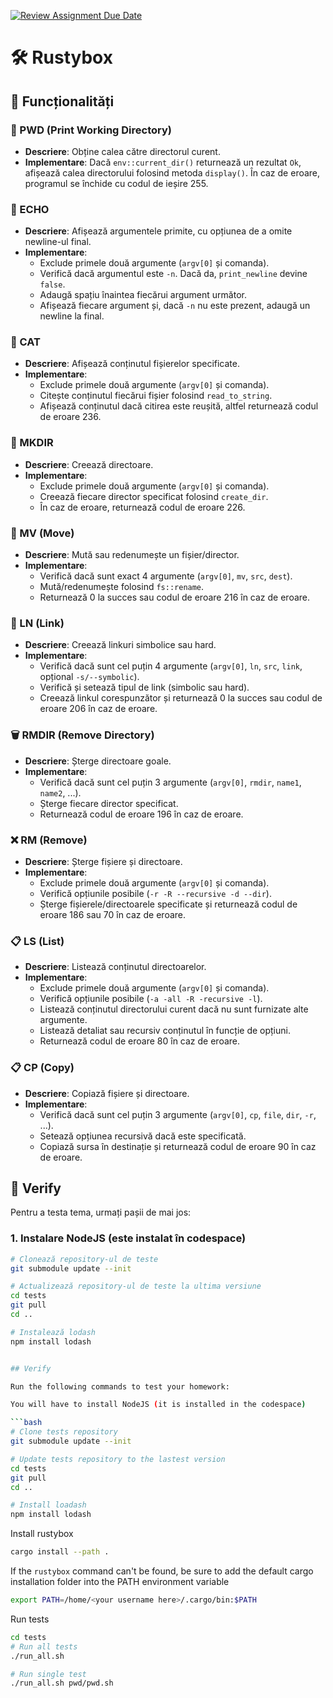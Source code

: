 [![Review Assignment Due Date](https://classroom.github.com/assets/deadline-readme-button-24ddc0f5d75046c5622901739e7c5dd533143b0c8e959d652212380cedb1ea36.svg)](https://classroom.github.com/a/iYoQzOhX)
# 🛠️ Rustybox

## 🚀 Funcționalități

### 📂 PWD (Print Working Directory)
- **Descriere**: Obține calea către directorul curent.
- **Implementare**: Dacă `env::current_dir()` returnează un rezultat `Ok`, afișează calea directorului folosind metoda `display()`. În caz de eroare, programul se închide cu codul de ieșire 255.

### 📢 ECHO
- **Descriere**: Afișează argumentele primite, cu opțiunea de a omite newline-ul final.
- **Implementare**: 
  - Exclude primele două argumente (`argv[0]` și comanda).
  - Verifică dacă argumentul este `-n`. Dacă da, `print_newline` devine `false`.
  - Adaugă spațiu înaintea fiecărui argument următor.
  - Afișează fiecare argument și, dacă `-n` nu este prezent, adaugă un newline la final.

### 📄 CAT
- **Descriere**: Afișează conținutul fișierelor specificate.
- **Implementare**: 
  - Exclude primele două argumente (`argv[0]` și comanda).
  - Citește conținutul fiecărui fișier folosind `read_to_string`.
  - Afișează conținutul dacă citirea este reușită, altfel returnează codul de eroare 236.

### 📁 MKDIR
- **Descriere**: Creează directoare.
- **Implementare**: 
  - Exclude primele două argumente (`argv[0]` și comanda).
  - Creează fiecare director specificat folosind `create_dir`.
  - În caz de eroare, returnează codul de eroare 226.

### 📨 MV (Move)
- **Descriere**: Mută sau redenumește un fișier/director.
- **Implementare**: 
  - Verifică dacă sunt exact 4 argumente (`argv[0]`, `mv`, `src`, `dest`).
  - Mută/redenumește folosind `fs::rename`.
  - Returnează 0 la succes sau codul de eroare 216 în caz de eroare.

### 🔗 LN (Link)
- **Descriere**: Creează linkuri simbolice sau hard.
- **Implementare**: 
  - Verifică dacă sunt cel puțin 4 argumente (`argv[0]`, `ln`, `src`, `link`, opțional `-s/--symbolic`).
  - Verifică și setează tipul de link (simbolic sau hard).
  - Creează linkul corespunzător și returnează 0 la succes sau codul de eroare 206 în caz de eroare.

### 🗑️ RMDIR (Remove Directory)
- **Descriere**: Șterge directoare goale.
- **Implementare**: 
  - Verifică dacă sunt cel puțin 3 argumente (`argv[0]`, `rmdir`, `name1`, `name2`, ...).
  - Șterge fiecare director specificat.
  - Returnează codul de eroare 196 în caz de eroare.

### ❌ RM (Remove)
- **Descriere**: Șterge fișiere și directoare.
- **Implementare**: 
  - Exclude primele două argumente (`argv[0]` și comanda).
  - Verifică opțiunile posibile (`-r -R --recursive -d --dir`).
  - Șterge fișierele/directoarele specificate și returnează codul de eroare 186 sau 70 în caz de eroare.

### 📋 LS (List)
- **Descriere**: Listează conținutul directoarelor.
- **Implementare**: 
  - Exclude primele două argumente (`argv[0]` și comanda).
  - Verifică opțiunile posibile (`-a -all -R -recursive -l`).
  - Listează conținutul directorului curent dacă nu sunt furnizate alte argumente.
  - Listează detaliat sau recursiv conținutul în funcție de opțiuni.
  - Returnează codul de eroare 80 în caz de eroare.

### 📋 CP (Copy)
- **Descriere**: Copiază fișiere și directoare.
- **Implementare**: 
  - Verifică dacă sunt cel puțin 3 argumente (`argv[0]`, `cp`, `file`, `dir`, `-r`, ...).
  - Setează opțiunea recursivă dacă este specificată.
  - Copiază sursa în destinație și returnează codul de eroare 90 în caz de eroare.

## 🧪 Verify

Pentru a testa tema, urmați pașii de mai jos:

### 1. Instalare NodeJS (este instalat în codespace)

```bash
# Clonează repository-ul de teste
git submodule update --init 

# Actualizează repository-ul de teste la ultima versiune
cd tests
git pull 
cd ..

# Instalează lodash
npm install lodash


## Verify

Run the following commands to test your homework:

You will have to install NodeJS (it is installed in the codespace)

```bash
# Clone tests repository
git submodule update --init 

# Update tests repository to the lastest version
cd tests
git pull 
cd ..

# Install loadash
npm install lodash
```

Install rustybox

```bash
cargo install --path .
```

If the `rustybox` command can't be found, be sure to add the default cargo installation folder into the PATH environment variable

```bash
export PATH=/home/<your username here>/.cargo/bin:$PATH
```

Run tests

```bash
cd tests
# Run all tests 
./run_all.sh

# Run single test
./run_all.sh pwd/pwd.sh
```
